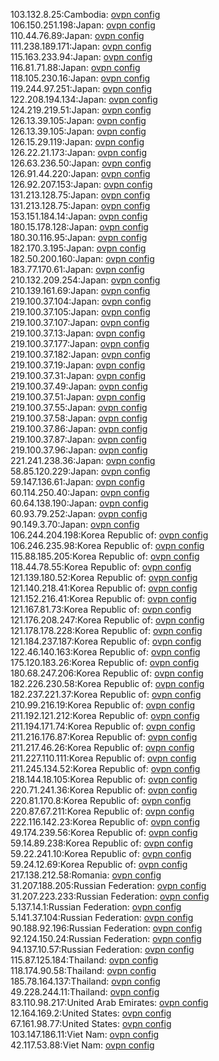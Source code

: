 103.132.8.25:Cambodia: [ovpn config](vpn/103_132_8_25.ovpn)  
106.150.251.198:Japan: [ovpn config](vpn/106_150_251_198.ovpn)  
110.44.76.89:Japan: [ovpn config](vpn/110_44_76_89.ovpn)  
111.238.189.171:Japan: [ovpn config](vpn/111_238_189_171.ovpn)  
115.163.233.94:Japan: [ovpn config](vpn/115_163_233_94.ovpn)  
116.81.71.88:Japan: [ovpn config](vpn/116_81_71_88.ovpn)  
118.105.230.16:Japan: [ovpn config](vpn/118_105_230_16.ovpn)  
119.244.97.251:Japan: [ovpn config](vpn/119_244_97_251.ovpn)  
122.208.194.134:Japan: [ovpn config](vpn/122_208_194_134.ovpn)  
124.219.219.51:Japan: [ovpn config](vpn/124_219_219_51.ovpn)  
126.13.39.105:Japan: [ovpn config](vpn/126_13_39_105.ovpn)  
126.13.39.105:Japan: [ovpn config](vpn/126_13_39_105.ovpn)  
126.15.29.119:Japan: [ovpn config](vpn/126_15_29_119.ovpn)  
126.22.21.173:Japan: [ovpn config](vpn/126_22_21_173.ovpn)  
126.63.236.50:Japan: [ovpn config](vpn/126_63_236_50.ovpn)  
126.91.44.220:Japan: [ovpn config](vpn/126_91_44_220.ovpn)  
126.92.207.153:Japan: [ovpn config](vpn/126_92_207_153.ovpn)  
131.213.128.75:Japan: [ovpn config](vpn/131_213_128_75.ovpn)  
131.213.128.75:Japan: [ovpn config](vpn/131_213_128_75.ovpn)  
153.151.184.14:Japan: [ovpn config](vpn/153_151_184_14.ovpn)  
180.15.178.128:Japan: [ovpn config](vpn/180_15_178_128.ovpn)  
180.30.116.95:Japan: [ovpn config](vpn/180_30_116_95.ovpn)  
182.170.3.195:Japan: [ovpn config](vpn/182_170_3_195.ovpn)  
182.50.200.160:Japan: [ovpn config](vpn/182_50_200_160.ovpn)  
183.77.170.61:Japan: [ovpn config](vpn/183_77_170_61.ovpn)  
210.132.209.254:Japan: [ovpn config](vpn/210_132_209_254.ovpn)  
210.139.161.69:Japan: [ovpn config](vpn/210_139_161_69.ovpn)  
219.100.37.104:Japan: [ovpn config](vpn/219_100_37_104.ovpn)  
219.100.37.105:Japan: [ovpn config](vpn/219_100_37_105.ovpn)  
219.100.37.107:Japan: [ovpn config](vpn/219_100_37_107.ovpn)  
219.100.37.13:Japan: [ovpn config](vpn/219_100_37_13.ovpn)  
219.100.37.177:Japan: [ovpn config](vpn/219_100_37_177.ovpn)  
219.100.37.182:Japan: [ovpn config](vpn/219_100_37_182.ovpn)  
219.100.37.19:Japan: [ovpn config](vpn/219_100_37_19.ovpn)  
219.100.37.31:Japan: [ovpn config](vpn/219_100_37_31.ovpn)  
219.100.37.49:Japan: [ovpn config](vpn/219_100_37_49.ovpn)  
219.100.37.51:Japan: [ovpn config](vpn/219_100_37_51.ovpn)  
219.100.37.55:Japan: [ovpn config](vpn/219_100_37_55.ovpn)  
219.100.37.58:Japan: [ovpn config](vpn/219_100_37_58.ovpn)  
219.100.37.86:Japan: [ovpn config](vpn/219_100_37_86.ovpn)  
219.100.37.87:Japan: [ovpn config](vpn/219_100_37_87.ovpn)  
219.100.37.96:Japan: [ovpn config](vpn/219_100_37_96.ovpn)  
221.241.238.36:Japan: [ovpn config](vpn/221_241_238_36.ovpn)  
58.85.120.229:Japan: [ovpn config](vpn/58_85_120_229.ovpn)  
59.147.136.61:Japan: [ovpn config](vpn/59_147_136_61.ovpn)  
60.114.250.40:Japan: [ovpn config](vpn/60_114_250_40.ovpn)  
60.64.138.190:Japan: [ovpn config](vpn/60_64_138_190.ovpn)  
60.93.79.252:Japan: [ovpn config](vpn/60_93_79_252.ovpn)  
90.149.3.70:Japan: [ovpn config](vpn/90_149_3_70.ovpn)  
106.244.204.198:Korea Republic of: [ovpn config](vpn/106_244_204_198.ovpn)  
106.246.235.98:Korea Republic of: [ovpn config](vpn/106_246_235_98.ovpn)  
115.88.185.205:Korea Republic of: [ovpn config](vpn/115_88_185_205.ovpn)  
118.44.78.55:Korea Republic of: [ovpn config](vpn/118_44_78_55.ovpn)  
121.139.180.52:Korea Republic of: [ovpn config](vpn/121_139_180_52.ovpn)  
121.140.218.41:Korea Republic of: [ovpn config](vpn/121_140_218_41.ovpn)  
121.152.216.41:Korea Republic of: [ovpn config](vpn/121_152_216_41.ovpn)  
121.167.81.73:Korea Republic of: [ovpn config](vpn/121_167_81_73.ovpn)  
121.176.208.247:Korea Republic of: [ovpn config](vpn/121_176_208_247.ovpn)  
121.178.178.228:Korea Republic of: [ovpn config](vpn/121_178_178_228.ovpn)  
121.184.237.187:Korea Republic of: [ovpn config](vpn/121_184_237_187.ovpn)  
122.46.140.163:Korea Republic of: [ovpn config](vpn/122_46_140_163.ovpn)  
175.120.183.26:Korea Republic of: [ovpn config](vpn/175_120_183_26.ovpn)  
180.68.247.206:Korea Republic of: [ovpn config](vpn/180_68_247_206.ovpn)  
182.226.230.58:Korea Republic of: [ovpn config](vpn/182_226_230_58.ovpn)  
182.237.221.37:Korea Republic of: [ovpn config](vpn/182_237_221_37.ovpn)  
210.99.216.19:Korea Republic of: [ovpn config](vpn/210_99_216_19.ovpn)  
211.192.121.212:Korea Republic of: [ovpn config](vpn/211_192_121_212.ovpn)  
211.194.171.74:Korea Republic of: [ovpn config](vpn/211_194_171_74.ovpn)  
211.216.176.87:Korea Republic of: [ovpn config](vpn/211_216_176_87.ovpn)  
211.217.46.26:Korea Republic of: [ovpn config](vpn/211_217_46_26.ovpn)  
211.227.110.111:Korea Republic of: [ovpn config](vpn/211_227_110_111.ovpn)  
211.245.134.52:Korea Republic of: [ovpn config](vpn/211_245_134_52.ovpn)  
218.144.18.105:Korea Republic of: [ovpn config](vpn/218_144_18_105.ovpn)  
220.71.241.36:Korea Republic of: [ovpn config](vpn/220_71_241_36.ovpn)  
220.81.170.8:Korea Republic of: [ovpn config](vpn/220_81_170_8.ovpn)  
220.87.67.211:Korea Republic of: [ovpn config](vpn/220_87_67_211.ovpn)  
222.116.142.23:Korea Republic of: [ovpn config](vpn/222_116_142_23.ovpn)  
49.174.239.56:Korea Republic of: [ovpn config](vpn/49_174_239_56.ovpn)  
59.14.89.238:Korea Republic of: [ovpn config](vpn/59_14_89_238.ovpn)  
59.22.241.10:Korea Republic of: [ovpn config](vpn/59_22_241_10.ovpn)  
59.24.12.69:Korea Republic of: [ovpn config](vpn/59_24_12_69.ovpn)  
217.138.212.58:Romania: [ovpn config](vpn/217_138_212_58.ovpn)  
31.207.188.205:Russian Federation: [ovpn config](vpn/31_207_188_205.ovpn)  
31.207.223.233:Russian Federation: [ovpn config](vpn/31_207_223_233.ovpn)  
5.137.14.1:Russian Federation: [ovpn config](vpn/5_137_14_1.ovpn)  
5.141.37.104:Russian Federation: [ovpn config](vpn/5_141_37_104.ovpn)  
90.188.92.196:Russian Federation: [ovpn config](vpn/90_188_92_196.ovpn)  
92.124.150.24:Russian Federation: [ovpn config](vpn/92_124_150_24.ovpn)  
94.137.10.57:Russian Federation: [ovpn config](vpn/94_137_10_57.ovpn)  
115.87.125.184:Thailand: [ovpn config](vpn/115_87_125_184.ovpn)  
118.174.90.58:Thailand: [ovpn config](vpn/118_174_90_58.ovpn)  
185.78.164.137:Thailand: [ovpn config](vpn/185_78_164_137.ovpn)  
49.228.244.11:Thailand: [ovpn config](vpn/49_228_244_11.ovpn)  
83.110.98.217:United Arab Emirates: [ovpn config](vpn/83_110_98_217.ovpn)  
12.164.169.2:United States: [ovpn config](vpn/12_164_169_2.ovpn)  
67.161.98.77:United States: [ovpn config](vpn/67_161_98_77.ovpn)  
103.147.186.11:Viet Nam: [ovpn config](vpn/103_147_186_11.ovpn)  
42.117.53.88:Viet Nam: [ovpn config](vpn/42_117_53_88.ovpn)  
